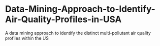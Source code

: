 # Data-Mining-Approach-to-Identify-Air-Quality-Profiles-in-USA
A data mining approach to identify the distinct multi-pollutant air quality profiles within the US
